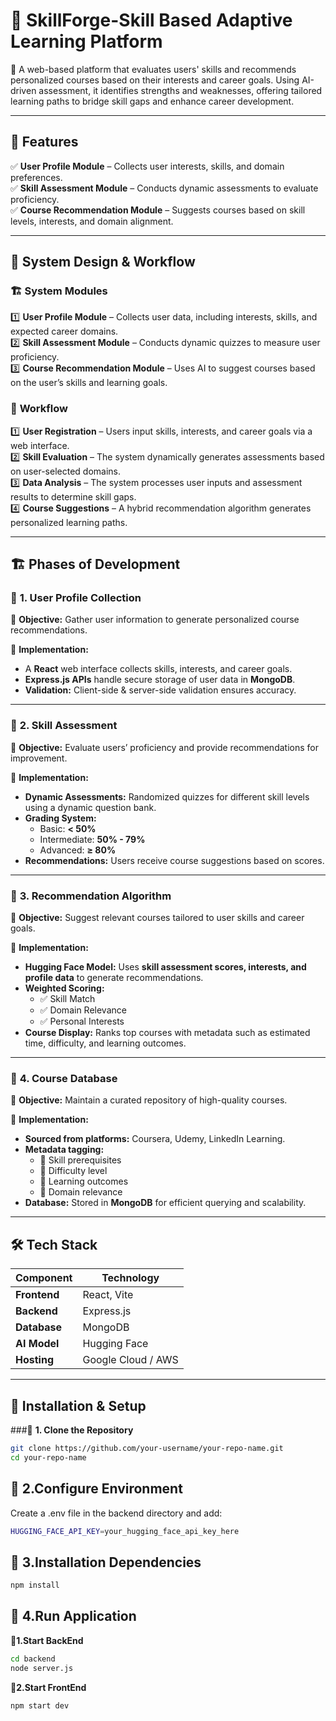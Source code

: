 # 🎯 SkillForge-Skill Based Adaptive Learning Platform

🚀 A web-based platform that evaluates users' skills and recommends personalized courses based on their interests and career goals. Using AI-driven assessment, it identifies strengths and weaknesses, offering tailored learning paths to bridge skill gaps and enhance career development.  

---

## 📌 Features  

✅ **User Profile Module** – Collects user interests, skills, and domain preferences.  
✅ **Skill Assessment Module** – Conducts dynamic assessments to evaluate proficiency.  
✅ **Course Recommendation Module** – Suggests courses based on skill levels, interests, and domain alignment.  

---

## 🔄 **System Design & Workflow**  

### 🏗 **System Modules**  
1️⃣ **User Profile Module** – Collects user data, including interests, skills, and expected career domains.  
2️⃣ **Skill Assessment Module** – Conducts dynamic quizzes to measure user proficiency.  
3️⃣ **Course Recommendation Module** – Uses AI to suggest courses based on the user’s skills and learning goals.  

### 📌 **Workflow**  
1️⃣ **User Registration** – Users input skills, interests, and career goals via a web interface.  
2️⃣ **Skill Evaluation** – The system dynamically generates assessments based on user-selected domains.  
3️⃣ **Data Analysis** – The system processes user inputs and assessment results to determine skill gaps.  
4️⃣ **Course Suggestions** – A hybrid recommendation algorithm generates personalized learning paths.  

---

## 🏗 **Phases of Development**  

### 🔹 **1. User Profile Collection**  
📌 **Objective:** Gather user information to generate personalized course recommendations.  

🔧 **Implementation:**  
- A **React** web interface collects skills, interests, and career goals.  
- **Express.js APIs** handle secure storage of user data in **MongoDB**.  
- **Validation:** Client-side & server-side validation ensures accuracy.  

---

### 🔹 **2. Skill Assessment**  
📌 **Objective:** Evaluate users’ proficiency and provide recommendations for improvement.  

🔧 **Implementation:**  
- **Dynamic Assessments:** Randomized quizzes for different skill levels using a dynamic question bank.  
- **Grading System:**  
  - Basic: **< 50%**  
  - Intermediate: **50% - 79%**  
  - Advanced: **≥ 80%**  
- **Recommendations:** Users receive course suggestions based on scores.  

---

### 🔹 **3. Recommendation Algorithm**  
📌 **Objective:** Suggest relevant courses tailored to user skills and career goals.  

🔧 **Implementation:**  
- **Hugging Face Model:** Uses **skill assessment scores, interests, and profile data** to generate recommendations.  
- **Weighted Scoring:**  
  - ✅ Skill Match  
  - ✅ Domain Relevance  
  - ✅ Personal Interests  
- **Course Display:** Ranks top courses with metadata such as estimated time, difficulty, and learning outcomes.  

---

### 🔹 **4. Course Database**  
📌 **Objective:** Maintain a curated repository of high-quality courses.  

🔧 **Implementation:**  
- **Sourced from platforms:** Coursera, Udemy, LinkedIn Learning.  
- **Metadata tagging:**  
  - 🔹 Skill prerequisites  
  - 🔹 Difficulty level  
  - 🔹 Learning outcomes  
  - 🔹 Domain relevance  
- **Database:** Stored in **MongoDB** for efficient querying and scalability.  

---

## 🛠 **Tech Stack**  

| Component  | Technology  |
|------------|------------|
| **Frontend** | React, Vite |
| **Backend** | Express.js |
| **Database** | MongoDB |
| **AI Model** | Hugging Face |
| **Hosting** | Google Cloud / AWS |

---

## 📜 **Installation & Setup**  

###🔹 **1. Clone the Repository**  
```sh
git clone https://github.com/your-username/your-repo-name.git
cd your-repo-name
```
## 🔹 **2.Configure Environment**
Create a .env file in the backend directory and add:
 ```sh
HUGGING_FACE_API_KEY=your_hugging_face_api_key_here
```
## 📜 **3.Installation Dependencies**

```sh
npm install
```
## 📜 **4.Run Application**

🔹**1.Start BackEnd**
```sh
cd backend 
node server.js
```

🔹**2.Start FrontEnd**
```sh
npm start dev
```



